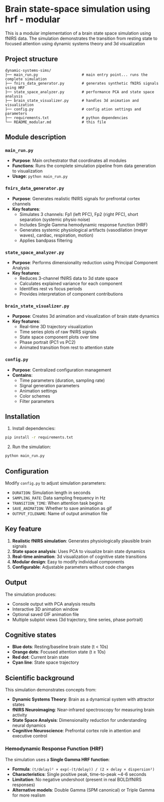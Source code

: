 # Brain state-space simulation using hrf - modular

This is a modular implementation of a brain state space simulation using fNIRS data. The simulation demonstrates the transition from resting state to focused attention using dynamic systems theory and 3d visualization

## Project structure

```
dynamic-systems-sims/
├── main_run.py                    # main entry point... runs the complete simulation
├── fnirs_data_generator.py        # generates synthetic fNIRS signals using HRF
├── state_space_analyzer.py        # performance PCA and state space analysis  
├── brain_state_visualizer.py      # handles 3d animation and visualization
├── config.py                      # config ation settings and parameters
├── requirements.txt               # python dependencies
└── README_modular.md              # this file
```

## Module description

### `main_run.py`
- **Purpose**: Main orchestrator that coordinates all modules
- **Functions**: Runs the complete simulation pipeline from data generation to visualization
- **Usage**: `python main_run.py`

### `fnirs_data_generator.py`
- **Purpose**: Generates realistic fNIRS signals for prefrontal cortex channels
- **Key features**:
  - Simulates 3 channels: Fp1 (left PFC), Fp2 (right PFC), short separation (systemic physio noise)
  - Includes Single Gamma hemodynamic response function (HRF)
  - Generates systemic physiological artifacts (vasodilation (meyer waves), cardiac, respiration, motion)
  - Applies bandpass filtering

### `state_space_analyzer.py` 
- **Purpose**: Performs dimensionality reduction using Principal Component Analysis
- **Key features**:
  - Reduces 3-channel fNIRS data to 3d state space
  - Calculates explained variance for each component
  - Identifies rest vs focus periods
  - Provides interpretation of component contributions

### `brain_state_visualizer.py`
- **Purpose**: Creates 3d animation and visualization of brain state dynamics
- **Key features**:
  - Real-time 3D trajectory visualization
  - Time series plots of raw fNIRS signals
  - State space component plots over time
  - Phase portrait (PC1 vs PC2)
  - Animated transition from rest to attention state

### `config.py`
- **Purpose**: Centralized configuration management
- **Contains**:
  - Time parameters (duration, sampling rate)
  - Signal generation parameters
  - Animation settings
  - Color schemes
  - Filter parameters

## Installation

1. Install dependencies:
```bash
pip install -r requirements.txt
```

2. Run the simulation:
```bash
python main_run.py
```

## Configuration

Modify `config.py` to adjust simulation parameters:

- `DURATION`: Simulation length in seconds
- `SAMPLING_RATE`: Data sampling frequency in Hz
- `TRANSITION_TIME`: When attention task begins
- `SAVE_ANIMATION`: Whether to save animation as gif
- `OUTPUT_FILENAME`: Name of output animation file

## Key feature

1. **Realistic fNIRS simulation**: Generates physiologically plausible brain signals
2. **State space analysis**: Uses PCA to visualize brain state dynamics
3. **Real-time animation**: 3d visualization of cognitive state transitions
4. **Modular design**: Easy to modify individual components
5. **Configurable**: Adjustable parameters without code changes

## Output

The simulation produces:
- Console output with PCA analysis results
- Interactive 3D animation window
- Optional saved GIF animation file
- Multiple subplot views (3d trajectory, time series, phase portrait)

## Cognitive states

- **Blue dots**: Resting/baseline brain state (t < 10s)
- **Orange dots**: Focused attention state (t ≥ 10s)  
- **Red dot**: Current brain state
- **Cyan line**: State space trajectory

## Scientific background

This simulation demonstrates concepts from:
- **Dynamic Systems Theory**: Brain as a dynamical system with attractor states
- **fNIRS Neuroimaging**: Near-infrared spectroscopy for measuring brain activity
- **State Space Analysis**: Dimensionality reduction for understanding neural dynamics
- **Cognitive Neuroscience**: Prefrontal cortex role in attention and executive control

### Hemodynamic Response Function (HRF)

The simulation uses a **Single Gamma HRF function**:
- **Formula**: `(t/delay)² × exp(-(t/delay)) / (2 × delay × dispersion²)`
- **Characteristics**: Single positive peak, time-to-peak ~4-6 seconds
- **Limitation**: No negative undershoot (present in real BOLD/fNIRS responses)
- **Alternative models**: Double Gamma (SPM canonical) or Triple Gamma for more realism
